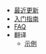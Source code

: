   * [最近更新](WhatsNew.md)
  * [入门指南](GettingStarted.md)
  * [FAQ](FAQ.md)
  * 翻译
    * [示例](Samples.md)